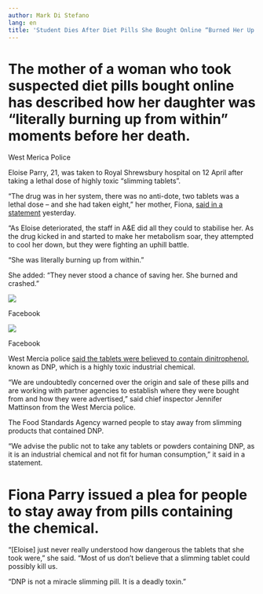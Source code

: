 ```yaml
---
author: Mark Di Stefano
lang: en
title: 'Student Dies After Diet Pills She Bought Online “Burned Her Up From Within”'
---
```


The mother of a woman who took suspected diet pills bought online has described how her daughter was “literally burning up from within” moments before her death.
=================================================================================================================================================================

West Merica Police

Eloise Parry, 21, was taken to Royal Shrewsbury hospital on 12 April after taking a lethal dose of highly toxic “slimming tablets”.

“The drug was in her system, there was no anti-dote, two tablets was a lethal dose – and she had taken eight,” her mother, Fiona, [said in a statement] yesterday.

“As Eloise deteriorated, the staff in A&E did all they could to stabilise her. As the drug kicked in and started to make her metabolism soar, they attempted to cool her down, but they were fighting an uphill battle.

“She was literally burning up from within.”

She added: “They never stood a chance of saving her. She burned and crashed.”

![][1]

Facebook

![][2]

Facebook

West Mercia police [said the tablets were believed to contain dinitrophenol], known as DNP, which is a highly toxic industrial chemical.

“We are undoubtedly concerned over the origin and sale of these pills and are working with partner agencies to establish where they were bought from and how they were advertised,” said chief inspector Jennifer Mattinson from the West Mercia police.

The Food Standards Agency warned people to stay away from slimming products that contained DNP.

“We advise the public not to take any tablets or powders containing DNP, as it is an industrial chemical and not fit for human consumption,” it said in a statement.

Fiona Parry issued a plea for people to stay away from pills containing the chemical.
=====================================================================================

“\[Eloise\] just never really understood how dangerous the tablets that she took were,” she said. “Most of us don’t believe that a slimming tablet could possibly kill us.

“DNP is not a miracle slimming pill. It is a deadly toxin.”

  [said in a statement]: https://www.westmercia.police.uk/article/9501/A-tribute-to-Eloise-Aimee-Parry-written-by-her-mother-Fiona-Parry
  [1]: http://ak-hdl.buzzfed.com/static/2015-04/21/5/enhanced/webdr12/grid-cell-2501-1429608056-15.jpg
  [2]: http://ak-hdl.buzzfed.com/static/2015-04/21/5/enhanced/webdr12/grid-cell-2501-1429608057-18.jpg
  [said the tablets were believed to contain dinitrophenol]: https://www.westmercia.police.uk/article/9500/Warning-Issued-As-Shrewsbury-Woman-Dies-After-Taking-Suspected-Diet-Pills
